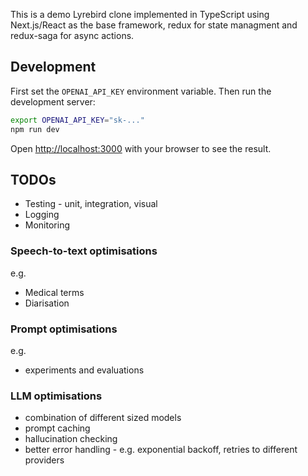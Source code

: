 This is a demo Lyrebird clone implemented in TypeScript using Next.js/React as the base framework, redux for state managment and redux-saga for async actions.

## Development

First set the `OPENAI_API_KEY` environment variable. Then run the development server:

```bash
export OPENAI_API_KEY="sk-..."
npm run dev
```

Open [http://localhost:3000](http://localhost:3000) with your browser to see the result.

## TODOs

- Testing - unit, integration, visual
- Logging
- Monitoring

### Speech-to-text optimisations

e.g.

- Medical terms
- Diarisation

### Prompt optimisations

e.g.

- experiments and evaluations

### LLM optimisations

- combination of different sized models
- prompt caching
- hallucination checking
- better error handling - e.g. exponential backoff, retries to different providers
